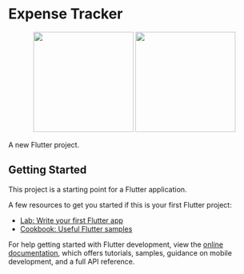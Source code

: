 # Expense Tracker

<p align="center">
  <img src="https://user-images.githubusercontent.com/56496945/175803318-2505eee4-a067-44a5-9175-20bb20b30a64.jpeg" width="200">
  <img src="https://user-images.githubusercontent.com/56496945/175803325-49413be2-e431-41a5-b8f1-f81c0c60f08a.jpeg" width="200">
</p>



A new Flutter project.

## Getting Started

This project is a starting point for a Flutter application.

A few resources to get you started if this is your first Flutter project:

- [Lab: Write your first Flutter app](https://docs.flutter.dev/get-started/codelab)
- [Cookbook: Useful Flutter samples](https://docs.flutter.dev/cookbook)

For help getting started with Flutter development, view the
[online documentation](https://docs.flutter.dev/), which offers tutorials,
samples, guidance on mobile development, and a full API reference.
